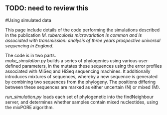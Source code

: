 ## TODO: need to review this

#Using simulated data

This page include details of the code performing the simulations described in the
publication *M. tuberculosis microvariation is common and is associated with transmission:  analysis of three years prospective universal sequencing in England*.

The code is in two parts.  
*make_simulation.py* builds a series of phylogenies using various user-defined parameters, in the mutates these sequences using the error profiles associated with MiSeq and HiSeq sequencing machines.  It additionally introduces mixtures of sequences, whereby a new sequence is generated by combining two sequences from the phylogeny.  The positions differing between these sequences are marked as either uncertain (N) or mixed (M).
  
*run_simulation.py* loads each set of phylogenetic into the findNeighbour server, and determines whether samples contain mixed nucleotides, using the mixPORE algorithm.


